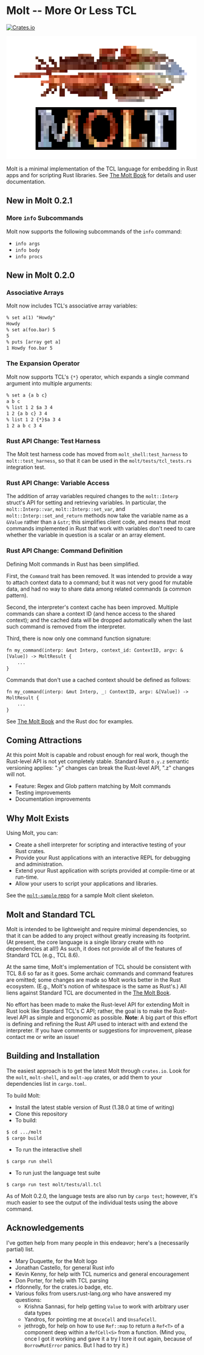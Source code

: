 # Molt -- More Or Less TCL

[![Crates.io](https://img.shields.io/crates/v/molt.svg)](https://crates.io/crates/molt)

![MoltLogo.png](MoltLogo.png)

Molt is a minimal implementation of the TCL language for embedding in Rust apps and for
scripting Rust libraries.  See [The Molt Book](https://wduquette.github.io/molt) for details
and user documentation.

## New in Molt 0.2.1

### More `info` Subcommands

Molt now supports the following subcommands of the `info` command:

* `info args`
* `info body`
* `info procs`

## New in Molt 0.2.0

### Associative Arrays

Molt now includes TCL's associative array variables:

```text
% set a(1) "Howdy"
Howdy
% set a(foo.bar) 5
5
% puts [array get a]
1 Howdy foo.bar 5
```

### The Expansion Operator

Molt now supports TCL's `{*}` operator, which expands a single
command argument into multiple arguments:

```text
% set a {a b c}
a b c
% list 1 2 $a 3 4
1 2 {a b c} 3 4
% list 1 2 {*}$a 3 4
1 2 a b c 3 4
```

### Rust API Change: Test Harness

The Molt test harness code has moved from `molt_shell:test_harness` to `molt::test_harness`,
so that it can be used in the `molt/tests/tcl_tests.rs` integration test.

### Rust API Change: Variable Access

The addition of array variables required changes to the `molt::Interp` struct's API for
setting and retrieving variables.  In particular, the `molt::Interp::var`,
`molt::Interp::set_var`, and `molt::Interp::set_and_return` methods now take the variable
name as a `&Value` rather than a `&str`; this simplifies client code, and means that most
commands implemented in Rust that work with variables don't need to care whether the
variable in question is a scalar or an array element.

### Rust API Change: Command Definition

Defining Molt commands in Rust has been simplified.  

First, the `Command` trait has been removed.  It was intended to provide a way to
attach context data to a command; but it was not very good for mutable data, and had
no way to share data among related commands (a common pattern).

Second, the interpreter's context cache has been improved.  Multiple commands can share a
context ID (and hence access to the shared context); and the cached data will be dropped
automatically when the last such command is removed from the interpreter.

Third, there is now only one command function signature:

```
fn my_command(interp: &mut Interp, context_id: ContextID, argv: &[Value]) -> MoltResult {
    ...
}
```

Commands that don't use a cached context should be defined as follows:

```
fn my_command(interp: &mut Interp, _: ContextID, argv: &[Value]) -> MoltResult {
    ...
}
```

See [The Molt Book](https://wduquette.github.io/molt) and the Rust doc for examples.

## Coming Attractions

At this point Molt is capable and robust enough for real work, though the Rust-level API is
not yet completely stable.  Standard Rust `0.y.z` semantic versioning applies: ".y" changes
can break the Rust-level API, ".z" changes will not.

*   Feature: Regex and Glob pattern matching by Molt commands
*   Testing improvements
*   Documentation improvements

## Why Molt Exists

Using Molt, you can:

*   Create a shell interpreter for scripting and interactive testing of your Rust crates.
*   Provide your Rust applications with an interactive REPL for debugging and
    administration.
*   Extend your Rust application with scripts provided at compile-time or at run-time.
*   Allow your users to script your applications and libraries.

See the [`molt-sample` repo](https://github.com/wduquette/molt-sample) for a sample Molt client
skeleton.

## Molt and Standard TCL

Molt is intended to be lightweight and require minimal dependencies, so that it can be added
to any project without greatly increasing its footprint.  (At present, the core
language is a single library create with no dependencies at all!)  As such, it does not provide
all of the features of Standard TCL (e.g., TCL 8.6).

At the same time, Molt's implementation of TCL should be consistent with TCL 8.6 so far as it
goes.  Some archaic commands and command features are omitted; some changes
are made so Molt works better in the Rust ecosystem. (E.g., Molt's notion of whitespace is
the same as Rust's.) All liens against Standard TCL are documented in
the [The Molt Book](https://wduquette.github.io/molt).

No effort has been made to make the Rust-level API for extending Molt in Rust look like
Standard TCL's C API; rather, the goal is to make the Rust-level API as simple and ergonomic
as possible. **Note**: A big part of this effort is defining and refining the Rust API used
to interact with and extend the interpreter. If you have comments or suggestions for
improvement, please contact me or write an issue!

## Building and Installation

The easiest approach is to get the latest Molt through `crates.io`.  Look for the
`molt`, `molt-shell`, and `molt-app` crates, or add them to your dependencies list
in `cargo.toml`.

To build Molt:

*   Install the latest stable version of Rust (1.38.0 at time of writing)
*   Clone this repository
*   To build:

```
$ cd .../molt
$ cargo build
```

* To run the interactive shell

```
$ cargo run shell
```

* To run just the language test suite

```
$ cargo run test molt/tests/all.tcl
```

As of Molt 0.2.0, the language tests are also run by `cargo test`; however, it's much easier to
see the output of the individual tests using the above command.

## Acknowledgements

I've gotten help from many people in this endeavor; here's a (necessarily partial) list.

* Mary Duquette, for the Molt logo
* Jonathan Castello, for general Rust info
* Kevin Kenny, for help with TCL numerics and general encouragement
* Don Porter, for help with TCL parsing
* rfdonnelly, for the crates.io badge, etc.
* Various folks from users.rust-lang.org who have answered my questions:
    * Krishna Sannasi, for help getting `Value` to work with arbitrary user data types
    * Yandros, for pointing me at `OnceCell` and `UnsafeCell`.
    * jethrogb, for help on how to use `Ref::map` to return a `Ref<T>` of a component deep within
      a `RefCell<S>` from a function.  (Mind you, once I got it working and gave it a try I
      tore it out again, because of `BorrowMutError` panics.  But I had to try it.)
